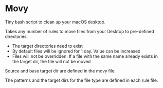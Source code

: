 # Movy

Tiny bash script to clean up your macOS desktop.

Takes any number of rules to move files from your Desktop to pre-defined directories.

- The target directories need to exist
- By default files will be ignored for 1 day. Value can be increased
- Files will not be overridden. If a file with the same name already exists in the target dir, the file will not be moved

Source and base target dir are defined in the movy file.

The patterns and the target dirs for the file type are defined in each rule file.
